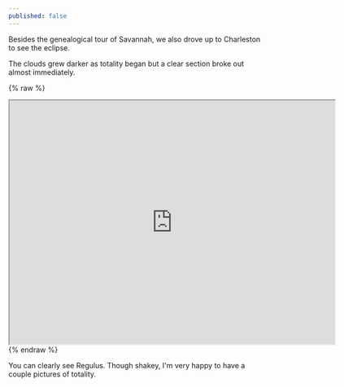 ```yaml
---
published: false
---
```


Besides the genealogical tour of Savannah, we also drove up to Charleston to see the eclipse. 

The clouds grew darker as totality began but a clear section broke out almost immediately.

{% raw %}
<iframe src="https://drive.google.com/file/d/1I4X3_VUUAOf3gUOCQkwmZBWyUwgKaTZlFg/preview" width="640" height="480"></iframe>
{% endraw %}

You can clearly see Regulus. Though shakey, I'm very happy to have a couple pictures of totality.


